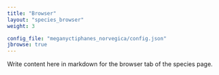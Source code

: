```yaml
---
title: "Browser"
layout: "species_browser"
weight: 3

config_file: "meganyctiphanes_norvegica/config.json"
jbrowse: true
---
```


Write content here in markdown for the browser tab of the species page.
